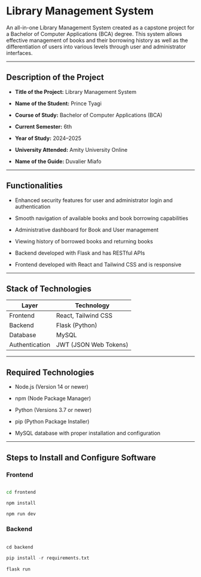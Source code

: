 # Library Management System

An all-in-one Library Management System created as a capstone project for a Bachelor of Computer Applications (BCA) degree. This system allows effective management of books and their borrowing history as well as the differentiation of users into various levels through user and administrator interfaces.

---

## Description of the Project

- **Title of the Project:** Library Management System

- **Name of the Student:** Prince Tyagi

- **Course of Study:** Bachelor of Computer Applications (BCA)

- **Current Semester:** 6th

- **Year of Study:** 2024–2025

- **University Attended:** Amity University Online

- **Name of the Guide:** Duvalier Miafo

---

## Functionalities

- Enhanced security features for user and administrator login and authentication

- Smooth navigation of available books and book borrowing capabilities

- Administrative dashboard for Book and User management

- Viewing history of borrowed books and returning books

- Backend developed with Flask and has RESTful APIs
  
- Frontend developed with React and Tailwind CSS and is responsive

--- 

## Stack of Technologies

| Layer          | Technology                  |
|----------------|-----------------------------|
| Frontend       | React, Tailwind CSS         |
| Backend        | Flask (Python)              |
| Database       | MySQL                       |
| Authentication | JWT (JSON Web Tokens)       |

--- 

## Required Technologies

- Node.js (Version 14 or newer)

- npm (Node Package Manager)

- Python (Versions 3.7 or newer)

- pip (Python Package Installer)

- MySQL database with proper installation and configuration

--- 

## Steps to Install and Configure Software 

### Frontend

```bash

cd frontend

npm install

npm run dev

```

### Backend
  
```python
 
cd backend
 
pip install -r requirements.txt
 
flask run
 
```

